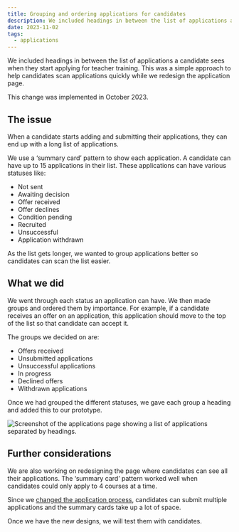 ```yaml
---
title: Grouping and ordering applications for candidates
description: We included headings in between the list of applications a candidate sees when they start applying for teacher training.
date: 2023-11-02
tags:
  - applications
---
```


We included headings in between the list of applications a candidate sees when they start applying for teacher training. This was a simple approach to help candidates scan applications quickly while we redesign the application page.

This change was implemented in October 2023.

## The issue

When a candidate starts adding and submitting their applications, they can end up with a long list of applications.

We use a ‘summary card’ pattern to show each application. A candidate can have up to 15 applications in their list. These applications can have various statuses like:

- Not sent
- Awaiting decision
- Offer received
- Offer declines
- Condition pending
- Recruited
- Unsuccessful
- Application withdrawn

As the list gets longer, we wanted to group applications better so candidates can scan the list easier.

## What we did

We went through each status an application can have. We then made groups and ordered them by importance. For example, if a candidate receives an offer on an application, this application should move to the top of the list so that candidate can accept it.

The groups we decided on are:

- Offers received
- Unsubmitted applications
- Unsuccessful applications
- In progress
- Declined offers
- Withdrawn applications

Once we had grouped the different statuses, we gave each group a heading and added this to our prototype.

![Screenshot of the applications page showing a list of applications separated by headings.](application-list.png)

## Further considerations

We are also working on redesigning the page where candidates can see all their applications. The ‘summary card’ pattern worked well when candidates could only apply to 4 courses at a time.

Since we [changed the application process](/apply-for-teacher-training/changing-application-process), candidates can submit multiple applications and the summary cards take up a lot of space.

Once we have the new designs, we will test them with candidates.

